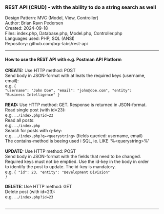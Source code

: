 <h3>REST API (CRUD) - with the ability to do a string search as well</h3>
Design Pattern: MVC (Model, View, Controller)<br/>
Author: Brian Ravn Pedersen<br/>
Created: 2024-09-18<br/>
Files: index.php, Database.php, Model.php, Controller.php<br/>
Languages used: PHP, SQL (ANSI)<br/>
Repository: github.com/brp-labs/rest-api<br/>

<hr/>

<h4>How to use the REST API with e.g. Postman API Platform</h4>

<b>CREATE:</b> Use HTTP method: POST<br/>
    Send body in JSON-format with at leats the required keys (username, email):<br/>
      e.g. <code>{ "username": "John Doe", "email": "john&#64;<!-- -->doe&#46;com", "entity": "Business Intelligence" }</code><br/>
<br/>
<b>READ:</b> Use HTTP method: GET. Response is returned in JSON-format.<br/>
    Read single post (with id=23):<br/>
    e.g. <code>../index.php?id=23</code><br/>
    Read all posts:<br/>
      e.g. <code>../index.php</code><br/>
    Search for posts with q-key:<br/>
      e.g. <code>../index.php?q=<querystring\></code> (fields queried: username, email)<br/>
      The contains-method is beeing used i SQL, ie. LIKE '%<querystring\>%'<br/>
<br/>
<b>UPDATE:</b> Use HTTP method: POST<br/>
    Send body in JSON-format with the fields that need to be changed.<br/>
    Required keys must not be emptied. Use the id-key in the body in order<br/>
    to identify the post to update. The id-key is mandatory.<br/>
      e.g. <code>{ "id": 23, "entity": "Development Division" }</code><br/>
<br/>
<b>DELETE:</b> Use HTTP method: GET<br/>
    Delete post (with id=23):<br/>
      e.g. <code>../index.php?id=23</code><br/>
<br/>
<hr/>

